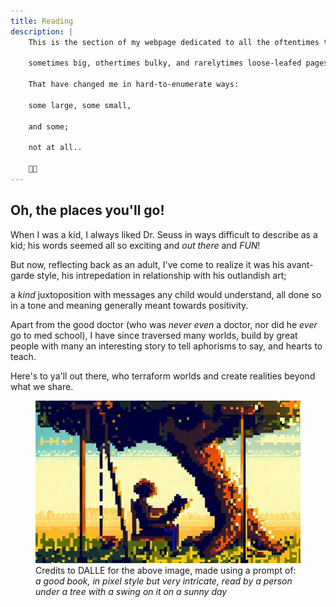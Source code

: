 ```yaml
---
title: Reading
description: | 
    This is the section of my webpage dedicated to all the oftentimes tiny words on the 
    
    sometimes big, othertimes bulky, and rarelytimes loose-leafed pages,

    That have changed me in hard-to-enumerate ways: 
    
    some large, some small, 
    
    and some;
    
    not at all..

    📖📕
---
```


## Oh, the places you'll go!

When I was a kid, I always liked Dr. Seuss in ways difficult to describe as a kid; his words seemed all so exciting and *out there* and *FUN*!

But now, reflecting back as an adult, I've come to realize it was his avant-garde style, his intrepedation in relationship with his outlandish art;

a *kind* juxtoposition with messages any child would understand, all done so in a tone and meaning generally meant towards positivity.

Apart from the good doctor (who was *never even* a doctor, nor did he *ever* go to med school), I have since traversed many worlds, build by great people with many an interesting story to tell aphorisms to say, and hearts to teach.

Here's to ya'll out there, who terraform worlds and create realities beyond what we share.

<figure>
    <img src="dalle-book.jpg">
    <figcaption>
        Credits to DALLE for the above image, made using a prompt of: <i>a good book, in pixel style but very intricate, read by a person under a tree with a swing on it on a sunny day</i>
    </figcaption>
</figure>